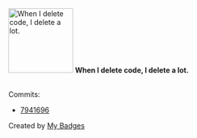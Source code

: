 <img src="https://github.com/my-badges/my-badges/blob/master/src/all-badges/mass-delete-commit/mass-delete-commit-10k.png?raw=true" alt="When I delete code, I delete a lot." title="When I delete code, I delete a lot." width="128">
<strong>When I delete code, I delete a lot.</strong>
<br><br>

Commits:

- <a href="https://github.com/AfzalSabbir/AfzalSabbir/commit/7941696ef029739794019f7a902cd925c5428008">7941696</a>


Created by <a href="https://github.com/my-badges/my-badges">My Badges</a>